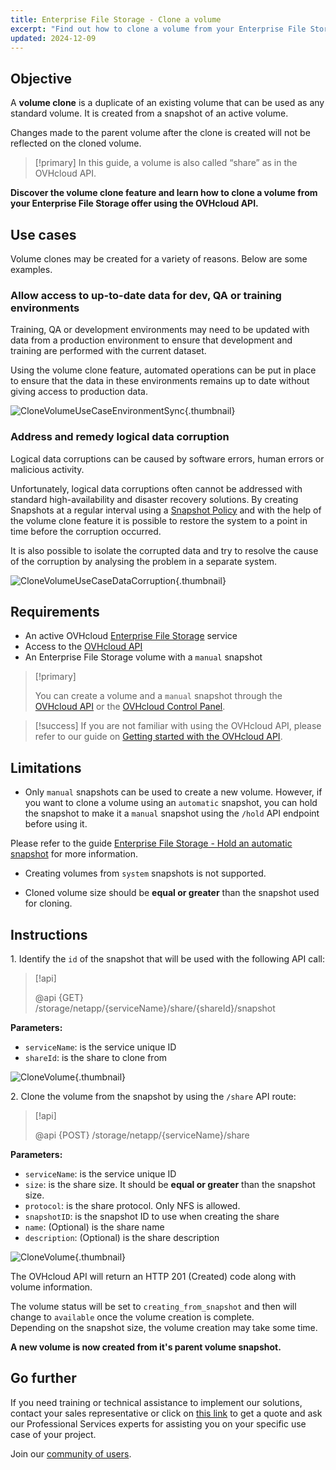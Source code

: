 ```yaml
---
title: Enterprise File Storage - Clone a volume
excerpt: "Find out how to clone a volume from your Enterprise File Storage solution using the OVHcloud API"
updated: 2024-12-09
---
```


## Objective

A **volume clone** is a duplicate of an existing volume that can be used as any standard volume.
It is created from a snapshot of an active volume.<br>

Changes made to the parent volume after the clone is created will not be reflected on the cloned volume.

> [!primary]
> In this guide, a volume is also called “share” as in the OVHcloud API.

**Discover the volume clone feature and learn how to clone a volume from your Enterprise File Storage offer using the OVHcloud API.**

## Use cases

Volume clones may be created for a variety of reasons. Below are some examples.

### Allow access to up-to-date data for dev, QA or training environments

Training, QA or development environments may need to be updated with data from a production environment to ensure that development and training are performed with the current dataset.<br>

Using the volume clone feature, automated operations can be put in place to ensure that the data in these environments remains up to date without giving access to production data.

![CloneVolumeUseCaseEnvironmentSync](images/clone_volume_use_case_1.png){.thumbnail}

### Address and remedy logical data corruption

Logical data corruptions can be caused by software errors, human errors or malicious activity.<br>

Unfortunately, logical data corruptions often cannot be addressed with standard high-availability and disaster recovery solutions. By creating Snapshots at a regular interval using a [Snapshot Policy](/pages/storage_and_backup/file_storage/enterprise_file_storage/netapp_snapshot_policy) and with the help of the volume clone feature it is possible to restore the system to a point in time before the corruption occurred.<br>

It is also possible to isolate the corrupted data and try to resolve the cause of the corruption by analysing the problem in a separate system.

![CloneVolumeUseCaseDataCorruption](images/clone_volume_use_case_2.png){.thumbnail}

## Requirements

- An active OVHcloud [Enterprise File Storage](/links/storage/enterprise-file-storage) service 
- Access to the [OVHcloud API](/links/api)
- An Enterprise File Storage volume with a `manual` snapshot

> [!primary]
>
> You can create a volume and a `manual` snapshot through the [OVHcloud API](/links/api) or the [OVHcloud Control Panel](/links/manager).

> [!success]
> If you are not familiar with using the OVHcloud API, please refer to our guide on [Getting started with the OVHcloud API](/pages/manage_and_operate/api/first-steps).

## Limitations

- Only `manual` snapshots can be used to create a new volume. 
However, if you want to clone a volume using an `automatic` snapshot, you can hold the snapshot to make it a `manual` snapshot using the `/hold` API endpoint before using it.

Please refer to the guide [Enterprise File Storage - Hold an automatic snapshot](/pages/storage_and_backup/file_storage/enterprise_file_storage/netapp_hold_automatic_snapshot) for more information.

- Creating volumes from `system` snapshots is not supported.

- Cloned volume size should be **equal or greater** than the snapshot used for cloning.

## Instructions

1\. Identify the `id` of the snapshot that will be used with the following API call:

> [!api]
>
> @api {GET} /storage/netapp/{serviceName}/share/{shareId}/snapshot
>

**Parameters:**
 
- `serviceName`: is the service unique ID 
- `shareId`: is the share to clone from

![CloneVolume](images/clone_volume_step_1.png){.thumbnail}

2\. Clone the volume from the snapshot by using the `/share` API route: 

> [!api]
>
> @api {POST} /storage/netapp/{serviceName}/share
>

**Parameters:**

- `serviceName`: is the service unique ID
- `size`: is the share size. It should be **equal or greater** than the snapshot size.
- `protocol`: is the share protocol. Only NFS is allowed.
- `snapshotID`: is the snapshot ID to use when creating the share
- `name`: (Optional) is the share name
- `description`: (Optional) is the share description

![CloneVolume](images/clone_volume_step_2.png){.thumbnail}

The OVHcloud API will return an HTTP 201 (Created) code along with volume information.<br>

The volume status will be set to `creating_from_snapshot` and then will change to `available` once the volume creation is complete.<br>
Depending on the snapshot size, the volume creation may take some time.

**A new volume is now created from it's parent volume snapshot.**

## Go further

If you need training or technical assistance to implement our solutions, contact your sales representative or click on [this link](/links/professional-services) to get a quote and ask our Professional Services experts for assisting you on your specific use case of your project.

Join our [community of users](/links/community).